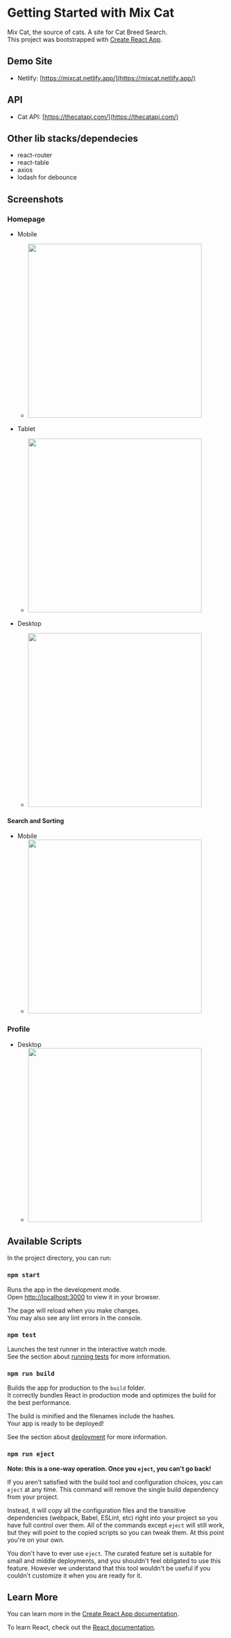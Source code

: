 # Getting Started with Mix Cat

Mix Cat, the source of cats. A site for Cat Breed Search.  
This project was bootstrapped with [Create React App](https://github.com/facebook/create-react-app).

## Demo Site

-   Netlify: [https://mixcat.netlify.app/](https://mixcat.netlify.app/)

## API

-   Cat API: [https://thecatapi.com/](https://thecatapi.com/)

## Other lib stacks/dependecies

-   react-router
-   react-table
-   axios
-   lodash for debounce

## Screenshots

### Homepage

-   Mobile

    -   <img src="https://user-images.githubusercontent.com/499217/152671992-d35c255a-e6f6-4e04-8441-30d00c9bb5fe.png" width="400">

-   Tablet

    -   <img src="https://user-images.githubusercontent.com/499217/152672049-35303919-b032-4092-926e-78d916eb9d2b.png" width="400">

-   Desktop
    -   <img src="https://user-images.githubusercontent.com/499217/152672081-e62e0dce-2967-45fb-97f6-84be091deddf.png" width="400">

#### Search and Sorting

-   Mobile
    -   <img src="https://user-images.githubusercontent.com/499217/152673610-b7cd4304-5e36-46db-845c-309905448c11.png" width="400">

### Profile

-   Desktop
    -   <img src="https://user-images.githubusercontent.com/499217/152672194-9d7fc504-39e6-4a51-80f1-151090efa724.png" width="400">

## Available Scripts

In the project directory, you can run:

### `npm start`

Runs the app in the development mode.\
Open [http://localhost:3000](http://localhost:3000) to view it in your browser.

The page will reload when you make changes.\
You may also see any lint errors in the console.

### `npm test`

Launches the test runner in the interactive watch mode.\
See the section about [running tests](https://facebook.github.io/create-react-app/docs/running-tests) for more information.

### `npm run build`

Builds the app for production to the `build` folder.\
It correctly bundles React in production mode and optimizes the build for the best performance.

The build is minified and the filenames include the hashes.\
Your app is ready to be deployed!

See the section about [deployment](https://facebook.github.io/create-react-app/docs/deployment) for more information.

### `npm run eject`

**Note: this is a one-way operation. Once you `eject`, you can't go back!**

If you aren't satisfied with the build tool and configuration choices, you can `eject` at any time. This command will remove the single build dependency from your project.

Instead, it will copy all the configuration files and the transitive dependencies (webpack, Babel, ESLint, etc) right into your project so you have full control over them. All of the commands except `eject` will still work, but they will point to the copied scripts so you can tweak them. At this point you're on your own.

You don't have to ever use `eject`. The curated feature set is suitable for small and middle deployments, and you shouldn't feel obligated to use this feature. However we understand that this tool wouldn't be useful if you couldn't customize it when you are ready for it.

## Learn More

You can learn more in the [Create React App documentation](https://facebook.github.io/create-react-app/docs/getting-started).

To learn React, check out the [React documentation](https://reactjs.org/).
